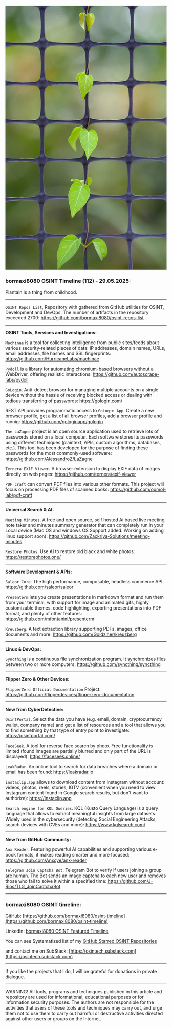 ![alt text](img/112.jpg)
### bormaxi8080 OSINT Timeline (112) - 29.05.2025:

Plantain is a thing from childhood.

----

```OSINT Repos List```, Repository with gathered from GitHub utilities for OSINT, Development and DevOps. The number of artifacts in the repository exceeded 2700: https://github.com/bormaxi8080/osint-repos-list

----

**OSINT Tools, Services and Investigations:**

```Machinae``` is a tool for collecting intelligence from public sites/feeds about various security-related pieces of data: IP addresses, domain names, URLs, email addresses, file hashes and SSL fingerprints: https://github.com/HurricaneLabs/machinae

```Pydoll``` is a library for automating chromium-based browsers without a WebDriver, offering realistic interactions: https://github.com/autoscrape-labs/pydoll

```GoLogin```. Anti-detect browser for managing multiple accounts on a single device without the hassle of receiving blocked access or dealing with tedious transferring of passwords: https://gologin.com/

REST API provides programmatic access to ```GoLogin App```. Create a new browser profile, get a list of all browser profiles, add a browser profile and runnig: https://github.com/gologinapp/gologin

```The LaZagne``` project is an open source application used to retrieve lots of passwords stored on a local computer. Each software stores its passwords using different techniques (plaintext, APIs, custom algorithms, databases, etc.). This tool has been developed for the purpose of finding these passwords for the most commonly-used software: https://github.com/AlessandroZ/LaZagne

```Ternera EXIF Viewer```. A browser extension to display EXIF data of images directly on web pages: https://github.com/ternera/exif-viewer

```PDF craft``` can convert PDF files into various other formats. This project will focus on processing PDF files of scanned books: https://github.com/oomol-lab/pdf-craft

----

**Universal Search & AI:**

```Meeting Minutes```. A free and open source, self hosted Ai based live meeting note taker and minutes summary generator that can completely run in your Local device (Mac OS and windows OS Support added. Working on adding linux support soon): https://github.com/Zackriya-Solutions/meeting-minutes

```Restore Photos```. Use AI to restore old black and white photos: https://restorephotos.one/

---

**Software Development & APIs:**

```Saleor Core```. The high performance, composable, headless commerce API: https://github.com/saleor/saleor

```Presenterm``` lets you create presentations in markdown format and run them from your terminal, with support for image and animated gifs, highly customizable themes, code highlighting, exporting presentations into PDF format, and plenty of other features: https://github.com/mfontanini/presenterm

```Kreuzberg```. A text extraction library supporting PDFs, images, office documents and more: https://github.com/Goldziher/kreuzberg

----

**Linux & DevOps:**

```Syncthing``` is a continuous file synchronization program. It synchronizes files between two or more computers: https://github.com/syncthing/syncthing

----

**Flipper Zero & Other Devices:**

```FlipperZero Official Documentation``` Project: https://github.com/flipperdevices/flipperzero-documentation

----

**New from CyberDetective:**

```OsintPortal```. Select the data you have (e.g. email, domain, cryptocurrency wallet, company name) and get a list of resources and a tool that allows you to find something by that type of entry point to investigate: https://osintportal.com/

```FaceSeek```. A tool for reverse face search by photo. Free functionality is limited (found images are partially blurred and only part of the URL is displayed): https://faceseek.online/

```LeakRadar```. An online tool to search for data breaches where a domain or email has been found: https://leakradar.io

```instaclip.app``` allows to download content from Instagram without account: videos, photos, reels, stories, IGTV (convenient when you need to view Instagram content found in Google search results, but don't want to authorize): https://instaclip.app

```Search engine for KQL Queries```. KQL (Kusto Query Language) is a query language that allows to extract meaningful insights from large datasets. Widely used in the cybersecurity (detecting Social Engineering Attacks, search devices with CVEs and more): https://www.kqlsearch.com/

----

**New from GitHub Community:**

```Anx Reader```. Featuring powerful AI capabilities and supporting various e-book formats, it makes reading smarter and more focused: https://github.com/Anxcye/anx-reader

```Telegram Join Captcha Bot```. Telegram Bot to verify if users joining a group are human. The Bot sends an image captcha to each new user and removes those who fail to solve it within a specified time: https://github.com/J-Rios/TLG_JoinCaptchaBot

----
### bormaxi8080 OSINT timeline:

GitHub: [https://github.com/bormaxi8080/osint-timeline](https://github.com/bormaxi8080/osint-timeline)

LinkedIn: [bormaxi8080 OSINT Featured Timeline](https://www.linkedin.com/in/osintech/details/featured/)

You can see Systematized list of my [GitHub Starred OSINT Repositories](https://github.com/bormaxi8080/osint-repos-list)

and contact me on SubStack: [https://osintech.substack.com](https://osintech.substack.com)

----

If you like the projects that I do, I will be grateful for donations in private dialogue.

----

WARNING! All tools, programs and techniques published in this article and repository are used for informational, educational purposes or for information security purposes. The authors are not responsible for the activities that users of these tools and techniques may carry out, and urge them not to use them to carry out harmful or destructive activities directed against other users or groups on the Internet.